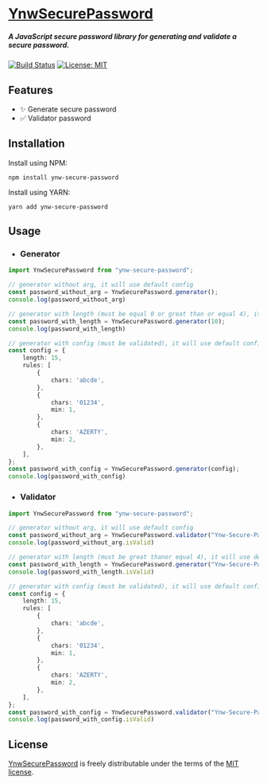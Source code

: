 # [YnwSecurePassword](http://ynwteam.tech/YnwSecurePassword)

##### A JavaScript secure password library for generating and validate a secure password.
[![Build Status](https://travis-ci.com/YNW-Team/YnwSecurePassword.svg?branch=main)](https://travis-ci.com/YNW-Team/YnwSecurePassword)
[![License: MIT](https://img.shields.io/badge/License-MIT-blue.svg)](LICENSE)


## Features

- ✨ Generate secure password 
- ✅ Validator password

## Installation

Install using NPM:

`npm install ynw-secure-password`

Install using YARN:

`yarn add ynw-secure-password`

## Usage

- ### Generator
```ts
import YnwSecurePassword from "ynw-secure-password";

// generator without arg, it will use default config
const password_without_arg = YnwSecurePassword.generator();
console.log(password_without_arg)

// generator with length (must be equal 0 or great than or equal 4), it will use default config
const password_with_length = YnwSecurePassword.generator(10);
console.log(password_with_length)

// generator with config (must be validated), it will use default config
const config = {
	length: 15,
	rules: [
		{
			chars: 'abcde',
		},
		{
			chars: '01234',
			min: 1,
		},
		{
			chars: 'AZERTY',
			min: 2,
		},
	],
};
const password_with_config = YnwSecurePassword.generator(config);
console.log(password_with_config)
```
- ### Validator
```ts
import YnwSecurePassword from "ynw-secure-password";

// generator without arg, it will use default config
const password_without_arg = YnwSecurePassword.validator("Ynw-Secure-Password");
console.log(password_without_arg.isValid)

// generator with length (must be great thanor equal 4), it will use default config
const password_with_length = YnwSecurePassword.generator("Ynw-Secure-Password", 10);
console.log(password_with_length.isValid)

// generator with config (must be validated), it will use default config
const config = {
	length: 15,
	rules: [
		{
			chars: 'abcde',
		},
		{
			chars: '01234',
			min: 1,
		},
		{
			chars: 'AZERTY',
			min: 2,
		},
	],
};
const password_with_config = YnwSecurePassword.validator("Ynw-Secure-Password", config);
console.log(password_with_config.isValid)
```
## License

[YnwSecurePassword](http://ynw-tema/YnwSecurePassword) is freely distributable under the terms of the [MIT license](LICENSE).


